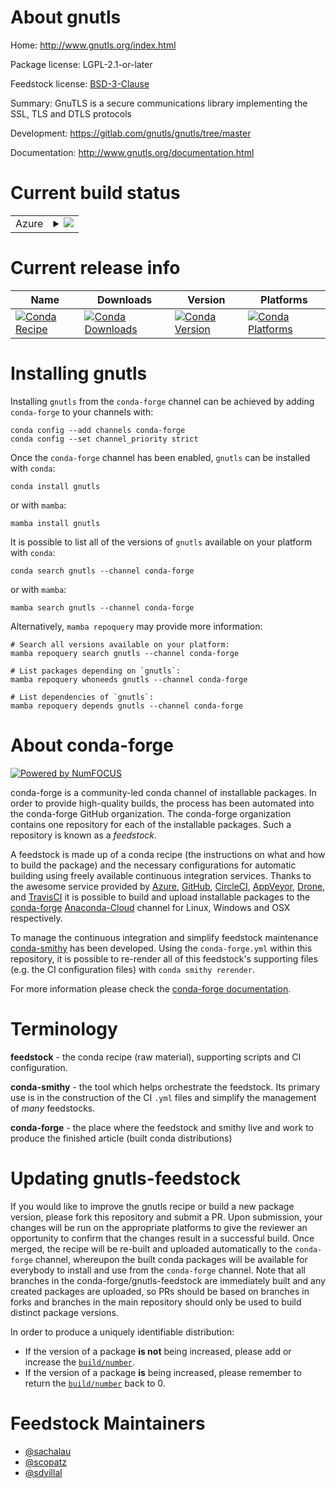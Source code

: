 About gnutls
============

Home: http://www.gnutls.org/index.html

Package license: LGPL-2.1-or-later

Feedstock license: [BSD-3-Clause](https://github.com/conda-forge/gnutls-feedstock/blob/main/LICENSE.txt)

Summary: GnuTLS is a secure communications library implementing the SSL, TLS and DTLS protocols

Development: https://gitlab.com/gnutls/gnutls/tree/master

Documentation: http://www.gnutls.org/documentation.html

Current build status
====================


<table>
    
  <tr>
    <td>Azure</td>
    <td>
      <details>
        <summary>
          <a href="https://dev.azure.com/conda-forge/feedstock-builds/_build/latest?definitionId=5580&branchName=main">
            <img src="https://dev.azure.com/conda-forge/feedstock-builds/_apis/build/status/gnutls-feedstock?branchName=main">
          </a>
        </summary>
        <table>
          <thead><tr><th>Variant</th><th>Status</th></tr></thead>
          <tbody><tr>
              <td>linux_64</td>
              <td>
                <a href="https://dev.azure.com/conda-forge/feedstock-builds/_build/latest?definitionId=5580&branchName=main">
                  <img src="https://dev.azure.com/conda-forge/feedstock-builds/_apis/build/status/gnutls-feedstock?branchName=main&jobName=linux&configuration=linux%20linux_64_" alt="variant">
                </a>
              </td>
            </tr><tr>
              <td>linux_aarch64</td>
              <td>
                <a href="https://dev.azure.com/conda-forge/feedstock-builds/_build/latest?definitionId=5580&branchName=main">
                  <img src="https://dev.azure.com/conda-forge/feedstock-builds/_apis/build/status/gnutls-feedstock?branchName=main&jobName=linux&configuration=linux%20linux_aarch64_" alt="variant">
                </a>
              </td>
            </tr><tr>
              <td>linux_ppc64le</td>
              <td>
                <a href="https://dev.azure.com/conda-forge/feedstock-builds/_build/latest?definitionId=5580&branchName=main">
                  <img src="https://dev.azure.com/conda-forge/feedstock-builds/_apis/build/status/gnutls-feedstock?branchName=main&jobName=linux&configuration=linux%20linux_ppc64le_" alt="variant">
                </a>
              </td>
            </tr><tr>
              <td>osx_64</td>
              <td>
                <a href="https://dev.azure.com/conda-forge/feedstock-builds/_build/latest?definitionId=5580&branchName=main">
                  <img src="https://dev.azure.com/conda-forge/feedstock-builds/_apis/build/status/gnutls-feedstock?branchName=main&jobName=osx&configuration=osx%20osx_64_" alt="variant">
                </a>
              </td>
            </tr><tr>
              <td>osx_arm64</td>
              <td>
                <a href="https://dev.azure.com/conda-forge/feedstock-builds/_build/latest?definitionId=5580&branchName=main">
                  <img src="https://dev.azure.com/conda-forge/feedstock-builds/_apis/build/status/gnutls-feedstock?branchName=main&jobName=osx&configuration=osx%20osx_arm64_" alt="variant">
                </a>
              </td>
            </tr>
          </tbody>
        </table>
      </details>
    </td>
  </tr>
</table>

Current release info
====================

| Name | Downloads | Version | Platforms |
| --- | --- | --- | --- |
| [![Conda Recipe](https://img.shields.io/badge/recipe-gnutls-green.svg)](https://anaconda.org/conda-forge/gnutls) | [![Conda Downloads](https://img.shields.io/conda/dn/conda-forge/gnutls.svg)](https://anaconda.org/conda-forge/gnutls) | [![Conda Version](https://img.shields.io/conda/vn/conda-forge/gnutls.svg)](https://anaconda.org/conda-forge/gnutls) | [![Conda Platforms](https://img.shields.io/conda/pn/conda-forge/gnutls.svg)](https://anaconda.org/conda-forge/gnutls) |

Installing gnutls
=================

Installing `gnutls` from the `conda-forge` channel can be achieved by adding `conda-forge` to your channels with:

```
conda config --add channels conda-forge
conda config --set channel_priority strict
```

Once the `conda-forge` channel has been enabled, `gnutls` can be installed with `conda`:

```
conda install gnutls
```

or with `mamba`:

```
mamba install gnutls
```

It is possible to list all of the versions of `gnutls` available on your platform with `conda`:

```
conda search gnutls --channel conda-forge
```

or with `mamba`:

```
mamba search gnutls --channel conda-forge
```

Alternatively, `mamba repoquery` may provide more information:

```
# Search all versions available on your platform:
mamba repoquery search gnutls --channel conda-forge

# List packages depending on `gnutls`:
mamba repoquery whoneeds gnutls --channel conda-forge

# List dependencies of `gnutls`:
mamba repoquery depends gnutls --channel conda-forge
```


About conda-forge
=================

[![Powered by
NumFOCUS](https://img.shields.io/badge/powered%20by-NumFOCUS-orange.svg?style=flat&colorA=E1523D&colorB=007D8A)](https://numfocus.org)

conda-forge is a community-led conda channel of installable packages.
In order to provide high-quality builds, the process has been automated into the
conda-forge GitHub organization. The conda-forge organization contains one repository
for each of the installable packages. Such a repository is known as a *feedstock*.

A feedstock is made up of a conda recipe (the instructions on what and how to build
the package) and the necessary configurations for automatic building using freely
available continuous integration services. Thanks to the awesome service provided by
[Azure](https://azure.microsoft.com/en-us/services/devops/), [GitHub](https://github.com/),
[CircleCI](https://circleci.com/), [AppVeyor](https://www.appveyor.com/),
[Drone](https://cloud.drone.io/welcome), and [TravisCI](https://travis-ci.com/)
it is possible to build and upload installable packages to the
[conda-forge](https://anaconda.org/conda-forge) [Anaconda-Cloud](https://anaconda.org/)
channel for Linux, Windows and OSX respectively.

To manage the continuous integration and simplify feedstock maintenance
[conda-smithy](https://github.com/conda-forge/conda-smithy) has been developed.
Using the ``conda-forge.yml`` within this repository, it is possible to re-render all of
this feedstock's supporting files (e.g. the CI configuration files) with ``conda smithy rerender``.

For more information please check the [conda-forge documentation](https://conda-forge.org/docs/).

Terminology
===========

**feedstock** - the conda recipe (raw material), supporting scripts and CI configuration.

**conda-smithy** - the tool which helps orchestrate the feedstock.
                   Its primary use is in the construction of the CI ``.yml`` files
                   and simplify the management of *many* feedstocks.

**conda-forge** - the place where the feedstock and smithy live and work to
                  produce the finished article (built conda distributions)


Updating gnutls-feedstock
=========================

If you would like to improve the gnutls recipe or build a new
package version, please fork this repository and submit a PR. Upon submission,
your changes will be run on the appropriate platforms to give the reviewer an
opportunity to confirm that the changes result in a successful build. Once
merged, the recipe will be re-built and uploaded automatically to the
`conda-forge` channel, whereupon the built conda packages will be available for
everybody to install and use from the `conda-forge` channel.
Note that all branches in the conda-forge/gnutls-feedstock are
immediately built and any created packages are uploaded, so PRs should be based
on branches in forks and branches in the main repository should only be used to
build distinct package versions.

In order to produce a uniquely identifiable distribution:
 * If the version of a package **is not** being increased, please add or increase
   the [``build/number``](https://docs.conda.io/projects/conda-build/en/latest/resources/define-metadata.html#build-number-and-string).
 * If the version of a package **is** being increased, please remember to return
   the [``build/number``](https://docs.conda.io/projects/conda-build/en/latest/resources/define-metadata.html#build-number-and-string)
   back to 0.

Feedstock Maintainers
=====================

* [@sachalau](https://github.com/sachalau/)
* [@scopatz](https://github.com/scopatz/)
* [@sdvillal](https://github.com/sdvillal/)

